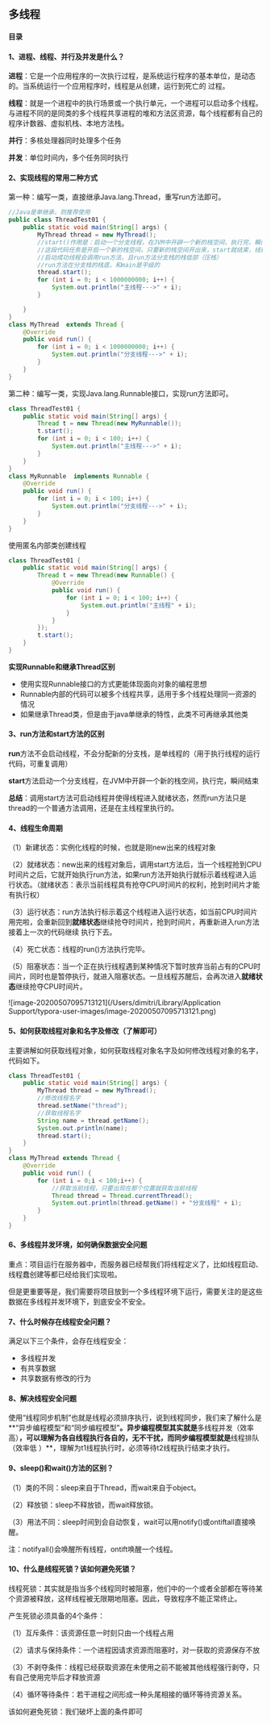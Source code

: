 ## 多线程

#### 目录

#### 1、进程、线程、并行及并发是什么？

**进程**：它是一个应用程序的一次执行过程，是系统运行程序的基本单位，是动态的。当系统运行一个应用程序时，线程是从创建，运行到死亡的 过程。

**线程**：就是一个进程中的执行场景或一个执行单元，一个进程可以启动多个线程。与进程不同的是同类的多个线程共享进程的堆和方法区资源，每个线程都有自己的程序计数器、虚拟机栈、本地方法栈。

**并行**：多核处理器同时处理多个任务

**并发**：单位时间内，多个任务同时执行

#### 2、实现线程的常用二种方式

第一种：编写一类，直接继承Java.lang.Thread，重写run方法即可。

```java
//Java是单继承，则推荐使用
public class ThreadTest01 {
    public static void main(String[] args) {
        MyThread thread = new MyThread();
        //start()作用是：启动一个分支线程，在JVM中开辟一个新的栈空间，执行完，瞬间结束
        //这段代码任务是开启一个新的栈空间，只要新的栈空间开出来，start就结束，线程就启动成功
        //启动成功线程会调用run方法，且run方法分支栈的栈低部（压栈）
        //run方法在分支栈的栈底，和main是平级的
        thread.start();
        for (int i = 0; i < 1000000000; i++) {
            System.out.println("主线程--->" + i);
        }

    }
}
class MyThread  extends Thread {
    @Override
    public void run() {
        for (int i = 0; i < 1000000000; i++) {
            System.out.println("分支线程--->" + i);
        }
    }
}
```

第二种：编写一类，实现Java.lang.Runnable接口，实现run方法即可。

```java
class ThreadTest01 {
    public static void main(String[] args) {
        Thread t = new Thread(new MyRunnable());
        t.start();
        for (int i = 0; i < 100; i++) {
            System.out.println("主线程--->" + i);
        }
    }
}
class MyRunnable  implements Runnable {
    @Override
    public void run() {
        for (int i = 0; i < 100; i++) {
            System.out.println("分支线程--->" + i);
        }
    }
}
```

使用匿名内部类创建线程

```java
class ThreadTest01 {
    public static void main(String[] args) {
        Thread t = new Thread(new Runnable() {
            @Override
            public void run() {
                for (int i = 0; i < 100; i++) {
                    System.out.println("主线程" + i);
                }
            }
        });
        t.start();
    }
}
```

**实现Runnable和继承Thread区别**

* 使用实现Runnable接口的方式更能体现面向对象的编程思想
* Runnable内部的代码可以被多个线程共享，适用于多个线程处理同一资源的情况
* 如果继承Thread类，但是由于java单继承的特性，此类不可再继承其他类

#### 3、run方法和start方法的区别

**run**方法不会启动线程，不会分配新的分支栈，是单线程的（用于执行线程的运行代码，可重复调用）

**start**方法启动一个分支线程，在JVM中开辟一个新的栈空间，执行完，瞬间结束

**总结**：调用start方法可启动线程并使得线程进入就绪状态，然而run方法只是thread的一个普通方法调用，还是在主线程里执行的。

#### 4、线程生命周期

（1）新建状态：实例化线程的时候，也就是刚new出来的线程对象

（2）就绪状态：new出来的线程对象后，调用start方法后，当一个线程抢到CPU时间片之后，它就开始执行run方法，如果run方法开始执行就标示着线程进入运行状态。（就绪状态：表示当前线程具有抢夺CPU时间片的权利，抢到时间片才能有执行权）

（3）运行状态：run方法执行标示着这个线程进入运行状态，如当前CPU时间片用完啦，会重新回到**就绪状态**继续抢夺时间片，抢到时间片，再重新进入run方法接着上一次的代码继续 执行下去。

（4）死亡状态：线程的run()方法执行完毕。

（5）阻塞状态：当一个正在执行线程遇到某种情况下暂时放弃当前占有的CPU时间片，同时也是暂停执行，就进入阻塞状态。一旦线程苏醒后，会再次进入**就绪状态**继续抢夺CPU时间片。

![image-20200507095713121](/Users/dimitri/Library/Application Support/typora-user-images/image-20200507095713121.png)

#### 5、如何获取线程对象和名字及修改（了解即可）

主要讲解如何获取线程对象，如何获取线程对象名字及如何修改线程对象的名字，代码如下。

```java
class ThreadTest01 {
    public static void main(String[] args) {
        MyThread thread = new MyThread();
        //修改线程名字
        thread.setName("thread");
        //获取线程名字
        String name = thread.getName();
        System.out.println(name);
        thread.start();
    }
}
class MyThread extends Thread {
    @Override
    public void run() {
        for (int i = 0;i < 100;i++) {
            //获取当前线程，只要出现在那个位置就获取当前线程
            Thread thread = Thread.currentThread();
            System.out.println(thread.getName() + "分支线程" + i);
        }
    }
}
```

#### 6、多线程并发环境，如何确保数据安全问题

重点：项目运行在服务器中，而服务器已经帮我们将线程定义了，比如线程启动、线程蠢创建等都已经给我们实现啦。

但是更重要等是，我们需要将项目放到一个多线程环境下运行，需要关注的是这些数据在多线程并发环境下，到底安全不安全。

#### 7、什么时候存在线程安全问题？

满足以下三个条件，会存在线程安全：

* 多线程并发
* 有共享数据
* 共享数据有修改的行为

#### 8、解决线程安全问题

使用“线程同步机制”也就是线程必须排序执行，说到线程同步，我们来了解什么是**“异步编程模型”和“同步编程模型”**。异步编程模型其实就是**多线程并发（效率高）**，可以理解为各自线程执行各自的，无不干扰，而同步编程模型就是**线程排队（效率低 ）**，理解为t1线程执行时，必须等待t2线程执行结束才执行。

#### 9、sleep()和wait()方法的区别？

（1）类的不同：sleep来自于Thread，而wait来自于object。

（2）释放锁：sleep不释放锁，而wait释放锁。

（3）用法不同：sleep时间到会自动恢复，wait可以用notify()或ontiftall直接唤醒。

注：notifyall()会唤醒所有线程，ontift唤醒一个线程。

#### 10、什么是线程死锁？该如何避免死锁？

线程死锁：其实就是指当多个线程同时被阻塞，他们中的一个或者全部都在等待某个资源被释放，这样线程被无限期地阻塞。因此，导致程序不能正常终止。

产生死锁必须具备的4个条件：

（1）互斥条件：该资源任意一时刻只由一个线程占用

（2）请求与保持条件：一个进程因请求资源而阻塞时，对一获取的资源保存不放

（3）不剥夺条件：线程已经获取资源在未使用之前不能被其他线程强行剥夺，只有自己使用完毕后才释放资源

（4）循环等待条件：若干进程之间形成一种头尾相接的循环等待资源关系。

该如何避免死锁：我们破坏上面的条件即可


